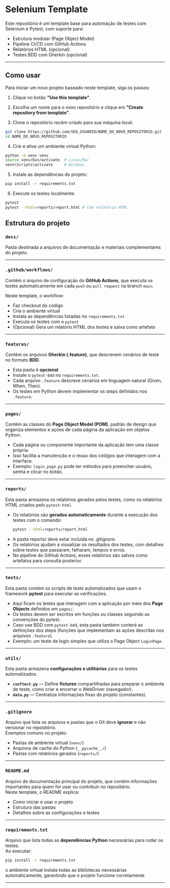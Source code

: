 # Selenium Template

Este repositório é um template base para automação de testes com Selenium e Pytest, com suporte para:

- Estrutura modular (Page Object Model)
- Pipeline CI/CD com GitHub Actions
- Relatórios HTML (opcional)
- Testes BDD com Gherkin (opcional)


---

## Como usar

Para iniciar um novo projeto baseado neste template, siga os passos:

1. Clique no botão **"Use this template"**.

2. Escolha um nome para o novo repositório e clique em **"Create repository from template"**.

3. Clone o repositório recém-criado para sua máquina local:
```bash
git clone https://github.com/SEU_USUARIO/NOME_DO_NOVO_REPOSITORIO.git
cd NOME_DO_NOVO_REPOSITORIO
```

4. Crie e ative um ambiente virtual Python:
```bash
python -m venv venv
source venv/bin/activate  # Linux/Mac
venv\Scripts\activate     # Windows
```

5. Instale as dependências do projeto:
```bash
pip install -r requirements.txt
```

6. Execute os testes localmente:
```bash
pytest
pytest --html=reports/report.html # Com relatório HTML
```


## Estrutura do projeto

### `docs/`

Pasta destinada a arquivos de documentação e materiais complementares do projeto.

---

### `.github/workflows/`

Contém o arquivo de configuração do **GitHub Actions**, que executa os testes automaticamente em cada `push` ou `pull request` na branch `main`.

Neste template, o workflow:
- Faz checkout do código
- Cria o ambiente virtual
- Instala as dependências listadas no `requirements.txt`
- Executa os testes com o `pytest`
- (Opcional) Gera um relatório HTML dos testes e salva como artefato

---

### `features/`

Contém os arquivos **Gherkin (.feature)**, que descrevem cenários de teste no formato **BDD**.

- Esta pasta é **opcional**
- Instale o `pytest-bdd` no `requirements.txt`.
- Cada arquivo `.feature` descreve cenários em linguagem natural (Given, When, Then).
- Os testes em Python devem implementar os steps definidos nos `.feature`.

---

### `pages/`

Contém as classes do **Page Object Model (POM)**, padrão de design que organiza elementos e ações de cada página da aplicação em objetos Python.

- Cada página ou componente importante da aplicação tem uma classe própria.
- Isso facilita a manutenção e o reuso dos códigos que interagem com a interface.
- Exemplo: `login_page.py` pode ter métodos para preencher usuário, senha e clicar no botão.

---

### `reports/`

Esta pasta armazena os relatórios gerados pelos testes, como os relatórios HTML criados pelo `pytest-html`.

- Os relatórios são **gerados automaticamente** durante a execução dos testes com o comando:
  ```bash
  pytest --html=reports/report.html
  ```
- A pasta reports/ deve estar incluída no .gitignore.
- Os relatórios ajudam a visualizar os resultados dos testes, com detalhes sobre testes que passaram, falharam, tempos e erros.
- No pipeline do GitHub Actions, esses relatórios são salvos como artefatos para consulta posterior.

---

### `tests/`

Esta pasta contém os scripts de teste automatizados que usam o framework **pytest** para executar as verificações.

- Aqui ficam os testes que interagem com a aplicação por meio dos **Page Objects** definidos em `pages/`.
- Os testes devem ser escritos em funções ou classes seguindo as convenções do pytest.
- Caso use BDD com `pytest-bdd`, esta pasta também conterá as definições dos steps (funções que implementam as ações descritas nos arquivos `.feature`).
- Exemplo: um teste de login simples que utiliza o Page Object `LoginPage`.

---

### `utils/`

Esta pasta armazena **configurações e utilitários** para os testes automatizados.

- **`conftest.py`** — Define **fixtures** compartilhadas para preparar o ambiente de teste, como criar e encerrar o WebDriver (navegador).  
- **`data.py`** — Centraliza informações fixas do projeto (constantes).

---

### `.gitignore`

Arquivo que lista os arquivos e pastas que o Git deve **ignorar** e não versionar no repositório.  
Exemplos comuns no projeto:
- Pastas de ambiente virtual (`venv/`)  
- Arquivos de cache do Python (`__pycache__/`)  
- Pastas com relatórios gerados (`reports/`)   

---

### `README.md`

Arquivo de documentação principal do projeto, que contém informações importantes para quem for usar ou contribuir no repositório.  
Neste template, o README explica:  
- Como iniciar e usar o projeto  
- Estrutura das pastas  
- Detalhes sobre as configurações e testes  

---

### `requirements.txt`

Arquivo que lista todas as **dependências Python** necessárias para rodar os testes.  
Ao executar:  
```bash
pip install -r requirements.txt
```

o ambiente virtual instala todas as bibliotecas necessárias automaticamente, garantindo que o projeto funcione corretamente.

---